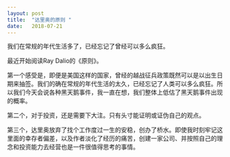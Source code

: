 ```yaml
---
layout: post
title:  "达里奥的原则 "
date:   2018-07-21
---
```


我们在常规的年代生活多了，已经忘记了曾经可以多么疯狂。

最近开始阅读Ray Dalio的《原则》。

第一个感受是，即便是美国这样的国家，曾经的越战征兵政策既然可以是以出生日期来抽签。我们的确在常规的年代生活的太久，已经忘记了人类可以多么疯狂。所以我们今天会说各种黑天鹅事件，我一直在想，我们整体上低估了黑天鹅事件出现的概率。

第二个，对于投资，还是需要下大注。只有头寸能证明或证伪自己的观点。

第三个，达里奥放弃了找个工作度过一生的安稳，创办了桥水。即使我时刻牢记这里面的幸存者偏差，以及作者淡化了经历的痛苦，创建一家公司、并按照自己的理念和投资能力去经营也是一件很值得思考的事情。
